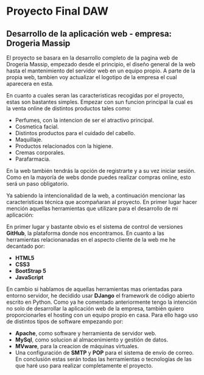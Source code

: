 # Proyecto Final DAW
## Desarrollo de la aplicación web - empresa: Drogeria Massip
El proyecto se basara en la desarrollo completo de la pagina web de Drogeria Massip, empezado desde el principio, el diseño general de la web hasta el mantenimiento del servidor web en un equipo propio. A parte de la propia web, tambien voy actualizar el logotipo de la empresa el cual aparecera en esta.

En cuanto a cuales seran las caracteristicas recogidas por el proyecto, estas son bastantes simples. Empezar con sun funcion principal la cual es la venta online de distintos productos tales como:

- Perfumes, con la intencion de ser el atractivo principal.
- Cosmetica facial.
- Distintos productos para el cuidado del cabello.
- Maquillaje.
- Productos relacionados con la higiene.
- Cremas corporales.
- Parafarmacia.

En la web también tendrás la opción de registrarte y a su vez iniciar sesión. Como en la mayoría de webs donde puedes realizar compras online, esto será un paso obligatorio.

Ya sabiendo la intencionalidad de la web, a continuación mencionar las caracteristicas técnica que acompañaran al proyecto. En primer lugar hacer mención aquellas herramientas que utilizare para el desarrollo de mi aplicación:

En primer lugar y bastante obvio es el sistema de control de versiones **GitHub**, la plataforma donde nos encontramos.
En cuanto a las herramientas relacionanadas en el aspecto cliente de la web me he decantado por:

- **HTML5**
- **CSS3** 
- **BootStrap 5**
- **JavaScript**
 
En cambio si hablamos de aquellas herramientas mas orientadas para entorno servidor, he decidido usar **DJango** el framework de  código abierto escrito en Python.
Como ya he comentado anteriormente tengo la intención no solo de desarrollar la aplicación web de la empresa, también quiero proporcionarles el hosting con un equipo propio en casa. Para ello hago uso de distintos tipos de software empezando por:

- **Apache**, como software y herramienta de servidor web.
- **MySql**, como solucion al almacenimiento y gestión de datos.
- **MVware**, para la creacion de máquinas virtuales.
- Una configuración de **SMTP** y **POP** para el sistema de envío de correo.
En conclusión estas serán todas las herramientas o tecnologías de las que haré uso para realizar completamente el proyecto.
